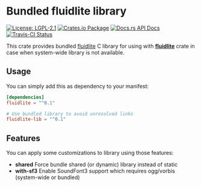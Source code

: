 # Bundled fluidlite library

[![License: LGPL-2.1](https://img.shields.io/badge/License-LGPL--2.1-brightgreen.svg)](https://opensource.org/licenses/LGPL-2.1)
[![Crates.io Package](https://img.shields.io/crates/v/fluidlite-lib.svg?style=popout)](https://crates.io/crates/fluidlite-lib)
[![Docs.rs API Docs](https://docs.rs/fluidlite-lib/badge.svg)](https://docs.rs/fluidlite-lib)
[![Travis-CI Status](https://travis-ci.com/katyo/fluidlite-rs.svg?branch=master)](https://travis-ci.com/katyo/fluidlite-rs)

This crate provides bundled [fluidlite](https://github.com/divideconcept/FluidLite) C library
for using with [__fluidlite__](https://crates.io/crates/fluidlite) crate in case
when system-wide library is not available.

## Usage

You can simply add this as dependency to your manifest:

```toml
[dependencies]
fluidlite = "^0.1"

# Use bundled library to avoid unresolved links
fluidlite-lib = "^0.1"
```

## Features

You can apply some customizations to library using those features:

- __shared__ Force bundle shared (or dynamic) library instead of static
- __with-sf3__ Enable SoundFont3 support which requires ogg/vorbis (system-wide or bundled)
